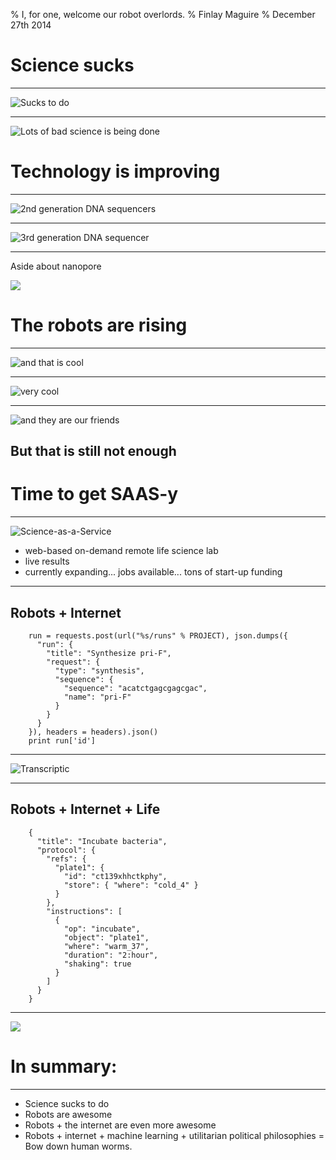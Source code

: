 % I, for one, welcome our robot overlords.
% Finlay Maguire
% December 27th 2014 

# Science sucks

---

![Sucks to do](../assets/presentation/xmas/human_bad.jpg)

---

![Lots of bad science is being done](../assets/presentation/xmas/nhm.jpg)

# Technology is improving

---

![2nd generation DNA sequencers](../assets/presentation/xmas/hiseq.jpg)

---

![3rd generation DNA sequencer](../assets/presentation/xmas/minion.jpg)

---

Aside about nanopore

![](../assets/presentation/xmas/nanopore.jpg)

# The robots are rising

---

![and that is cool](../assets/presentation/xmas/robot_2.jpg)

---

![very cool](../assets/presentation/xmas/robot_schemati.jpg)

---

![and they are our friends](../assets/presentation/xmas/robot_better.jpg)


## But that is still not enough

# Time to get SAAS-y

---

![Science-as-a-Service](../assets/presentation/xmas/logo.png)

- web-based on-demand remote life science lab
- live results
- currently expanding... jobs available... tons of start-up funding

---

## Robots + Internet 

        run = requests.post(url("%s/runs" % PROJECT), json.dumps({
          "run": {
            "title": "Synthesize pri-F",
            "request": {
              "type": "synthesis",
              "sequence": {
                "sequence": "acatctgagcgagcgac",
                "name": "pri-F"
              }
            }
          }
        }), headers = headers).json()
        print run['id']

---

![Transcriptic](../assets/presentation/xmas/transcriptic.jpg)

---

## Robots + Internet + Life

        {
          "title": "Incubate bacteria",
          "protocol": {
            "refs": {
              "plate1": {
                "id": "ct139xhhctkphy",
                "store": { "where": "cold_4" }
              }
            },
            "instructions": [
              {
                "op": "incubate",
                "object": "plate1",
                "where": "warm_37",
                "duration": "2:hour",
                "shaking": true
              }
            ]
          }
        }
---

![](../assets/presentation/xmas/matrix.jpg)


# In summary:

---

- Science sucks to do
- Robots are awesome
- Robots + the internet are even more awesome
- Robots + internet + machine learning + utilitarian political philosophies = Bow down human worms.
